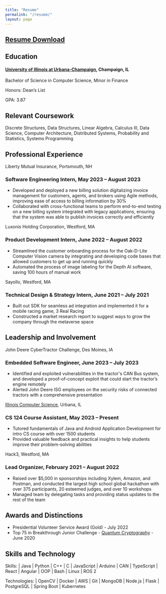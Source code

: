 ```yaml
---
title: "Resume"
permalink: "/resume/"
layout: page
---
```


## [Resume Download](https://drive.google.com/file/d/1lCw8KaCwjWFRotKPd5CcvlnA4TQvV7tc/view?usp=sharing)

## Education 

#### [University of Illinois at Urbana-Champaign](https://illinois.edu/), Champaign, IL

Bachelor of Science in Computer Science, Minor in Finance 

Honors: Dean’s List

GPA: 3.87

## Relevant Coursework

Discrete Structures, Data Structures, Linear Algebra, Calculus III, Data Science, Computer 
Architecture, Distributed Systems, Probability and Statistics, Systems Programming

## Professional Experience

Liberty Mutual Insurance, Portsmouth, NH

### Software Engineering Intern, May 2023 – August 2023

- Developed and deployed a new billing solution digitalizing invoice management for customers, agents, and 
brokers using Agile methods, improving ease of access to billing information by 30%
- Collaborated with cross-functional teams to perform end-to-end testing on a new billing system integrated with 
legacy applications, ensuring that the system was able to publish invoices correctly and efficiently

Luxonis Holding Corporation, Westford, MA

### Product Development Intern, June 2022 – August 2022

- Streamlined the customer onboarding process for the Oak-D-Lite Computer Vision camera by integrating and 
developing code bases that allowed customers to get up and running quickly
- Automated the process of image labeling for the Depth AI software, saving 100 hours of manual work

Sayollo, Westford, MA

### Technical Design & Strategy Intern, June 2021 – July 2021

- Built out SDK for seamless ad integration and implemented it for a mobile racing game, 3 Real Racing
- Constructed a market research report to suggest ways to grow the company through the metaverse space

## Leadership and Involvement

John Deere CyberTractor Challenge, Des Moines, IA

### Embedded Software Engineer, June 2023 – July 2023

- Identified and exploited vulnerabilities in the tractor's CAN Bus system, and developed a proof-of-concept 
exploit that could start the tractor’s engine remotely
- Alerted John Deere ISG employees on the security risks of connected tractors with a comprehensive presentation 

[Illinois Computer Science](https://cs.illinois.edu/), Urbana, IL

### CS 124 Course Assistant, May 2023 – Present

- Tutored fundamentals of Java and Android Application Development for intro CS course with over 1500 students
- Provided valuable feedback and practical insights to help students improve their problem-solving abilities

Hack3, Westford, MA

### Lead Organizer, February 2021 – August 2022

- Raised over $5,000 in sponsorships including Xylem, Amazon, and Postman, and conducted the largest high 
school global hackathon with over 375 participants, 20 esteemed judges, and over 10 workshops
- Managed team by delegating tasks and providing status updates to the rest of the team

## Awards and Distinctions

- Presidential Volunteer Service Award (Gold) - July 2022
- Top 75 in Breakthrough Junior Challenge - [Quantum Cryptography](https://youtu.be/4Q8VwCYfFdA)  - June 2020

## Skills and Technology

Skills: | Java | Python | C++ | C | JavaScript | Arduino | CAN | TypeScript | React | Angular | OOP | Bash | Linux | ROS 2

Technologies: | OpenCV | Docker | AWS | Git | MongoDB | Node.js | Flask | PostgreSQL | Spring Boot | Kubernetes
